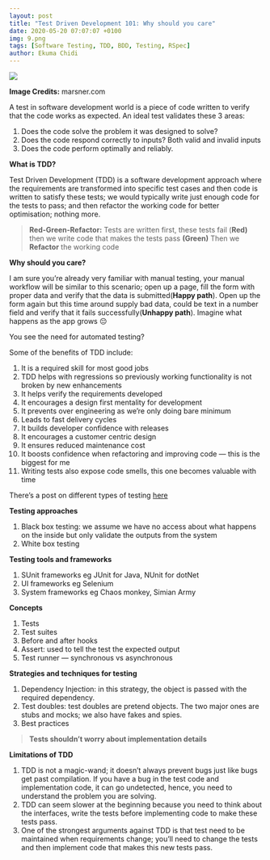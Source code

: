 ```yaml
---
layout: post
title: "Test Driven Development 101: Why should you care"
date: 2020-05-20 07:07:07 +0100
img: 9.png
tags: [Software Testing, TDD, BDD, Testing, RSpec]
author: Ekuma Chidi
---
```


![](https://miro.medium.com/max/2048/1\*PwZSOdOS1TLvv9WzOFPgeQ.png)

**Image Credits:** marsner.com

A test in software development world is a piece of code written to verify that the code works as expected. An ideal test validates these 3 areas:

1.  Does the code solve the problem it was designed to solve?
2.  Does the code respond correctly to inputs? Both valid and invalid inputs
3.  Does the code perform optimally and reliably.

**What is TDD?**

Test Driven Development (TDD) is a software development approach where the requirements are transformed into specific test cases and then code is written to satisfy these tests; we would typically write just enough code for the tests to pass; and then refactor the working code for better optimisation; nothing more.

> **Red-Green-Refactor:** Tests are written first, these tests fail (**Red)** then we write code that makes the tests pass **(Green)** Then we **Refactor** the working code

**Why should you care?**

I am sure you’re already very familiar with manual testing, your manual workflow will be similar to this scenario; open up a page, fill the form with proper data and verify that the data is submitted(**Happy path**). Open up the form again but this time around supply bad data, could be text in a number field and verify that it fails successfully(**Unhappy path**). Imagine what happens as the app grows 😔

You see the need for automated testing?

Some of the benefits of TDD include:

1.  It is a required skill for most good jobs
2.  TDD helps with regressions so previously working functionality is not broken by new enhancements
3.  It helps verify the requirements developed
4.  It encourages a design first mentality for development
5.  It prevents over engineering as we’re only doing bare minimum
6.  Leads to fast delivery cycles
7.  It builds developer confidence with releases
8.  It encourages a customer centric design
9.  It ensures reduced maintenance cost
10.  It boosts confidence when refactoring and improving code — this is the biggest for me
11.  Writing tests also expose code smells, this one becomes valuable with time

There’s a post on different types of testing [here](/@ekumac/software-testing-introduction-e36e261a9170)

**Testing approaches**

1.  Black box testing: we assume we have no access about what happens on the inside but only validate the outputs from the system
2.  White box testing

**Testing tools and frameworks**

1.  SUnit frameworks eg JUnit for Java, NUnit for dotNet
2.  UI frameworks eg Selenium
3.  System frameworks eg Chaos monkey, Simian Army

**Concepts**

1.  Tests
2.  Test suites
3.  Before and after hooks
4.  Assert: used to tell the test the expected output
5.  Test runner — synchronous vs asynchronous

**Strategies and techniques for testing**

1.  Dependency Injection: in this strategy, the object is passed with the required dependency.
2.  Test doubles: test doubles are pretend objects. The two major ones are stubs and mocks; we also have fakes and spies.
3.  Best practices

> **Tests shouldn’t worry about implementation details**

**Limitations of TDD**

1.  TDD is not a magic-wand; it doesn’t always prevent bugs just like bugs get past compilation. If you have a bug in the test code and implementation code, it can go undetected, hence, you need to understand the problem you are solving.
2.  TDD can seem slower at the beginning because you need to think about the interfaces, write the tests before implementing code to make these tests pass.
3.  One of the strongest arguments against TDD is that test need to be maintained when requirements change; you’ll need to change the tests and then implement code that makes this new tests pass.
